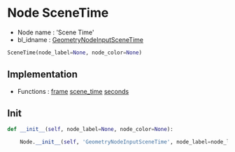 # Node SceneTime

- Node name : 'Scene Time'
- bl_idname : [GeometryNodeInputSceneTime](https://docs.blender.org/api/current/bpy.types.GeometryNodeInputSceneTime.html)


``` python
SceneTime(node_label=None, node_color=None)
```
## Implementation

- Functions : [frame](/docs/GeoNodes/GeoNodesTree.md#frame) [scene_time](/docs/GeoNodes/GeoNodesTree.md#scene_time) [seconds](/docs/GeoNodes/GeoNodesTree.md#seconds)

## Init

``` python
def __init__(self, node_label=None, node_color=None):

    Node.__init__(self, 'GeometryNodeInputSceneTime', node_label=node_label, node_color=node_color)
```
